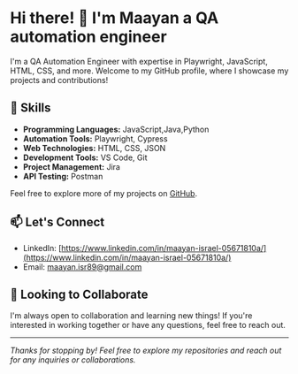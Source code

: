 <!-- Replace the placeholders (e.g., YOUR-USERNAME) with your actual information -->

# Hi there! 👋 I'm Maayan a QA automation engineer


I'm a QA Automation Engineer with expertise in Playwright, JavaScript, HTML, CSS, and more. Welcome to my GitHub profile, where I showcase my projects and contributions!

## 🔧 Skills

- **Programming Languages:** JavaScript,Java,Python
- **Automation Tools:** Playwright, Cypress
- **Web Technologies:** HTML, CSS, JSON
- **Development Tools:** VS Code, Git
- **Project Management:** Jira
- **API Testing:** Postman


Feel free to explore more of my projects on [GitHub](https://github.com/maayan89/playwright-project).

## 📫 Let's Connect

- LinkedIn: [https://www.linkedin.com/in/maayan-israel-05671810a/](https://www.linkedin.com/in/maayan-israel-05671810a/)
- Email: maayan.isr89@gmail.com

## 🌱 Looking to Collaborate

I'm always open to collaboration and learning new things! If you're interested in working together or have any questions, feel free to reach out.


---

_Thanks for stopping by! Feel free to explore my repositories and reach out for any inquiries or collaborations._
